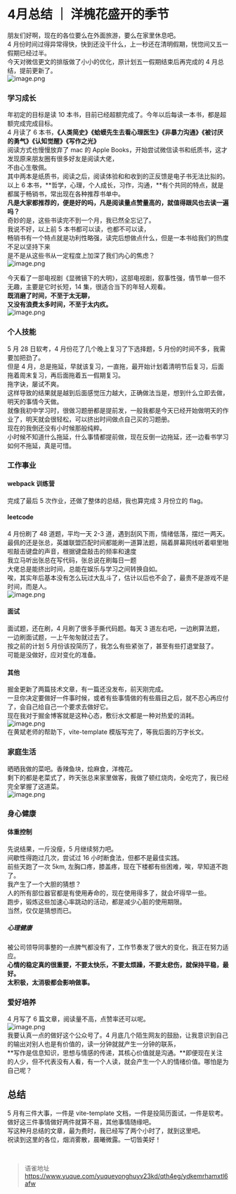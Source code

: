# 4月总结 ｜ 洋槐花盛开的季节
朋友们好啊，现在的各位要么在外面旅游，要么在家里休息吧。  
4 月份时间过得异常得快，快到还没干什么，上一秒还在清明假期，恍惚间又五一假期已经过半。  
今天对微信更文的排版做了小小的优化，原计划五一假期结束后再完成的 4 月总结，提前更新了。  
![image.png](https://cdn.nlark.com/yuque/0/2023/png/1572912/1682946947132-0f083d19-e6b3-4e14-ba0e-a72bf489b23a.png#averageHue=%23daecd1&clientId=udb11e72b-02d2-4&from=paste&height=567&id=uabf16048&originHeight=567&originWidth=743&originalType=binary&ratio=2&rotation=0&showTitle=false&size=85777&status=done&style=none&taskId=u693645e6-3d82-460b-a0dc-7718a1ac011&title=&width=743)

### 学习成长

年初定的目标是读 10 本书，目前已经超额完成了。今年以后每读一本书，都是超额完成完成目标。  
4 月读了 6 本书，**《人类简史》《蛤蟆先生去看心理医生》《非暴力沟通》《被讨厌的勇气》《认知觉醒》《写作之光》**  
阅读方式也慢慢放弃了 mac 的 Apple Books，开始尝试微信读书和纸质书，这才发现原来朋友圈有很多好友是阅读大佬，  
不由心生敬佩。  
其中两本是纸质书，阅读之后，阅读体验和和收到的正反馈是电子书无法比拟的。  
以上 6 本书，**哲学，心理，个人成长，习作，沟通，**有个共同的特点，就是都属于畅销书，常出现在各种推荐书单中。  
**凡是大家都推荐的，便是好的吗，凡是阅读量点赞量高的，就值得跟风也去读一遍吗？**  
奇妙的是，这些书读完不到一个月，我已然全忘记了。  
我说不好，以上前 5 本书都可以读，也都不可以读，  
畅销书有一个特点就是功利性略强，读完后想做点什么，但是一本书给我们的热度不足以坚持下来  
是不是从这些书从一定程度上加深了我们内心的焦虑？  
![image.png](https://cdn.nlark.com/yuque/0/2023/png/1572912/1682947659188-c1600a44-e2e7-4632-b9ea-96c9f7721dd7.png#averageHue=%23cfa669&clientId=udb11e72b-02d2-4&from=paste&height=602&id=u684980e9&originHeight=778&originWidth=1406&originalType=binary&ratio=2&rotation=0&showTitle=false&size=615702&status=done&style=none&taskId=u3967e43c-3355-4ed1-bd8e-4c08775ed2b&title=&width=1088)

今天看了一部电视剧《显微镜下的大明》，这部电视剧，叙事性强，情节单一但不无趣，主要是它时长短，14 集，很适合当下的年轻人观看。  
**既消磨了时间，不至于太无聊，**  
**又没有浪费太多时间，不至于太内疚。**  
![image.png](https://cdn.nlark.com/yuque/0/2023/png/1572912/1682948601370-ab0e1971-d70b-48be-abc0-cf94b2999430.png#averageHue=%238c98a0&clientId=udb11e72b-02d2-4&from=paste&height=500&id=u248572d2&originHeight=675&originWidth=1200&originalType=binary&ratio=2&rotation=0&showTitle=false&size=1044248&status=done&style=none&taskId=uaf6ddc5e-0a9f-4776-99c5-847ff5046ef&title=&width=889)

### 个人技能

5 月 28 日软考，4 月份花了几个晚上复习了下选择题，5 月份的时间不多，我需要加把劲了。  
但是 4 月，总是拖延，早就该复习，一直拖，最开始计划着清明节后复习，后面拖着周末复习，再后面拖着五一假期复习。  
拖字诀，屡试不爽。  
这样导致的结果就是越到后面感觉压力越大，正确做法当是，想到什么立即去做，明天的事情今天做。  
就像我初中学习时，很做习题册都是提前发，一般我都是今天已经开始做明天的作业了，明天就会很轻松，可以挤出时间做点自己买的习题册。  
现在的我倒还没有小时候那般纯粹。  
小时候不知道什么拖延，什么事情都提前做，现在反倒一边拖延，还一边看书学习如何不拖延，真是可惜。

### 工作事业

#### webpack 训练营

完成了最后 5 次作业，还做了整体的总结，我也算完成 3 月份立的 flag。

#### leetcode

4 月份刷了 48 道题，平均一天 2-3 道，遇到刮风下雨，情绪低落，摆烂一两天。  
最佩的还是张总，英雄联盟匹配时间都能刷一道算法题，隔着屏幕网线听着噼里啪啦敲击键盘的声音，根据键盘敲击的频率和速度  
我立马听出张总在写代码，张总说在刷每日一题  
大佬总是能挤出时间，总能在娱乐与学习之间转换自如。  
唉，其实年后基本没有怎么玩过大乱斗了，估计以后也不会了，最贵不是游戏不是时间，而是人。  
![image.png](https://cdn.nlark.com/yuque/0/2023/png/1572912/1682949862048-278486cf-1e04-4f23-a28a-ef3d54e5fef0.png#averageHue=%23f7f6f6&clientId=udb11e72b-02d2-4&from=paste&height=704&id=u0ea459f2&originHeight=795&originWidth=790&originalType=binary&ratio=2&rotation=0&showTitle=false&size=151448&status=done&style=none&taskId=ueb812bc5-ae72-480f-aebe-305236c9276&title=&width=700)

#### 面试

面试题，还在刷，4 月刷了很多手撕代码题。每天 3 道左右吧，一边刷算法题，一边刷面试题，一上午匆匆就过去了。  
按之前的计划 5 月份该投简历了，我怎么有些紧张了，甚至有些打退堂鼓了。  
可能是没做好，应对变化的准备。

#### 其他

掘金更新了两篇技术文章，有一篇还没发布，前天刚完成。  
一旦你决定要做好一件事时候，或者有些事情做的有些眉目之后，就不忍心再应付了，会自己给自己一个要求去做好它。  
现在我对于掘金博客就是这种心态，敷衍水文都是一种对热爱的消耗。  
![image.png](https://cdn.nlark.com/yuque/0/2023/png/1572912/1682950284398-e5069251-9f99-4bd3-95e7-80a38551092c.png#averageHue=%23f1f2f1&clientId=udb11e72b-02d2-4&from=paste&height=204&id=u0f64082b&originHeight=204&originWidth=962&originalType=binary&ratio=2&rotation=0&showTitle=false&size=26496&status=done&style=none&taskId=u5f16fd2d-7805-4e08-aefd-877c9ba5392&title=&width=962)  
在黄斌老师的帮助下，vite-template 模版写完了，等我后面的万字长文。

### 家庭生活

晒晒我做的菜吧。香辣鱼块，烩麻食，洋槐花。  
剩下的都是老菜式了，昨天张总来家里做客，我做了顿红烧肉，全吃完了，我已经完全掌握了这道菜。  
![image.png](https://cdn.nlark.com/yuque/0/2023/png/1572912/1682951211229-bbba5262-f4cc-4edb-8f43-8d8e593c2004.png#averageHue=%236e5e3d&clientId=udb11e72b-02d2-4&from=paste&height=937&id=u97d50998&originHeight=2880&originWidth=2160&originalType=binary&ratio=2&rotation=0&showTitle=false&size=2316622&status=done&style=none&taskId=uba1000ab-fd58-4d19-97d1-8a25f2c714b&title=&width=703)

### 身心健康

#### 体重控制

先说结果，一斤没瘦，5 月继续努力吧。  
间歇性得跑过几次，尝试过 16 小时断食法，但都不是最佳实践。  
前些天跑了一次 5km, 左胸口疼，膝盖疼，现在下楼都有些困难，唉，早知道不跑了。  
我产生了一个大胆的猜想？  
人的所有部位器官都是有使用寿命的，现在使用得多了，就会坏得早一些。  
跑步，锻炼这些加速心率跳动的活动，都是减少心脏的使用期限。  
当然，仅仅是猜想而已。

##### 心理健康

被公司领导同事整的一点脾气都没有了，工作节奏发了很大的变化，我正在努力适应。  
**心情的稳定真的很重要，不要太快乐，不要太烦躁，不要太悲伤，就保持平稳，最好。**  
**太积极，太消极都会影响做事。**

### 爱好培养

4 月写了 6 篇文章，阅读量不高，点赞率还可以呢。  
![image.png](https://cdn.nlark.com/yuque/0/2023/png/1572912/1682953188487-0719dc00-ce49-4602-8ee2-7a9e4bc7b014.png#averageHue=%23fbfbfa&clientId=udb11e72b-02d2-4&from=paste&height=687&id=uddaad67b&originHeight=687&originWidth=1633&originalType=binary&ratio=2&rotation=0&showTitle=false&size=211090&status=done&style=none&taskId=uece82c3c-4a0f-47b6-86be-c3914e17777&title=&width=1633)  
我要认真一点的做好这个公众号了。4 月底几个陌生网友的鼓励，让我意识到自己的输出对别人也是有价值的，读一分钟就就产生一分钟的联系，  
**写作是信息知识，思想与情感的传递，其核心价值就是沟通。**即便现在关注的人少，但不代表没有人看，有一个人读，就会产生一个人的情绪价值。哪怕是为自己呢？

## 总结

5 月有三件大事，一件是 vite-template 文档，一件是投简历面试，一件是软考。  
做好这三件事情做好两件就算不易，其他事情随缘吧。  
写这种月总结的文章，最为费时，我已经写了两个小时了，就到这里吧。  
祝读到这里的各位，烟消雾散，晨曦微露。一切皆美好！

<br>
  
> 语雀地址 https://www.yuque.com/yuqueyonghuyv23kd/qth4eg/ydkemrhamxtl6afw